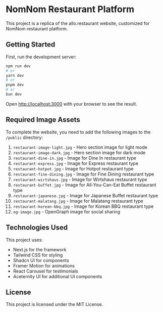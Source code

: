 # NomNom Restaurant Platform

This project is a replica of the allo.restaurant website, customized for NomNom restaurant platform.

## Getting Started

First, run the development server:

```bash
npm run dev
# or
yarn dev
# or
pnpm dev
# or
bun dev
```

Open [http://localhost:3000](http://localhost:3000) with your browser to see the result.

## Required Image Assets

To complete the website, you need to add the following images to the `/public` directory:

1. `restaurant-image-light.jpg` - Hero section image for light mode
2. `restaurant-image-dark.jpg` - Hero section image for dark mode
3. `restaurant-dine-in.jpg` - Image for Dine In restaurant type
4. `restaurant-express.jpg` - Image for Express restaurant type
5. `restaurant-hotpot.jpg` - Image for Hotpot restaurant type
6. `restaurant-fine-dining.jpg` - Image for Fine Dining restaurant type
7. `restaurant-wirtshaus.jpg` - Image for Wirtshaus restaurant type
8. `restaurant-buffet.jpg` - Image for All-You-Can-Eat Buffet restaurant type
9. `restaurant-japanese.jpg` - Image for Japanese Buffet restaurant type
10. `restaurant-malatang.jpg` - Image for Malatang restaurant type
11. `restaurant-korean-bbq.jpg` - Image for Korean BBQ restaurant type
12. `og-image.jpg` - OpenGraph image for social sharing

## Technologies Used

This project uses:

- Next.js for the framework
- Tailwind CSS for styling
- Shadcn UI for components
- Framer Motion for animations
- React Carousel for testimonials
- Aceternity UI for additional UI components

## License

This project is licensed under the MIT License.
